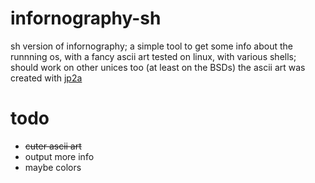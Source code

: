 # infornography-sh

sh version of infornography; a simple tool to get some info about the runnning os, with a fancy ascii art
tested on linux, with various shells; should work on other unices too (at least on the BSDs)
the ascii art was created with [jp2a](https://csl.name/jp2a/) 

# todo

- ~~cuter ascii art~~
- output more info
- maybe colors

